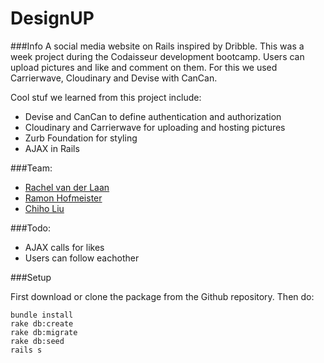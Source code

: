 # DesignUP 

###Info
A social media website on Rails inspired by Dribble. This was a week project during the Codaisseur development bootcamp. Users can upload pictures and like and comment on them. For this we used Carrierwave, Cloudinary and Devise with CanCan.  

Cool stuf we learned from this project include: 
- Devise and CanCan to define authentication and authorization
- Cloudinary and Carrierwave for uploading and hosting pictures
- Zurb Foundation for styling
- AJAX in Rails


###Team: 
- [Rachel van der Laan](https://github.com/RachelRomee)
- [Ramon Hofmeister](https://github.com/ramonavic)
- [Chiho Liu](https://github.com/Chiholiu)

###Todo: 

- AJAX calls for likes 
- Users can follow eachother

###Setup

First download or clone the package from the Github repository. 
Then do:

```
bundle install
rake db:create
rake db:migrate
rake db:seed
rails s 
```








